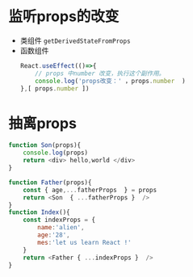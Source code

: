 # 监听props的改变
*  类组件 ` getDerivedStateFromProps `
*  函数组件   
    ```javascript 
    React.useEffect(()=>{
        // props 中number 改变，执行这个副作用。
        console.log('props改变：' ，props.number  )
    },[ props.number ])
    ```
# 抽离props
```javascript 
function Son(props){
    console.log(props)
    return <div> hello,world </div>
}

function Father(props){
    const { age,...fatherProps  } = props
    return <Son  { ...fatherProps }  />
}
function Index(){
    const indexProps = {
        name:'alien',
        age:'28',
        mes:'let us learn React !'
    }
    return <Father { ...indexProps }  />
}
```